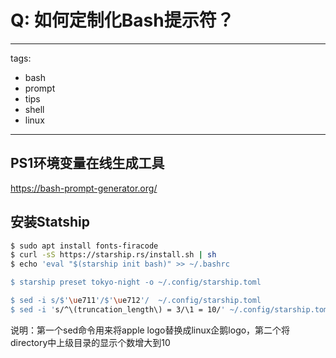 # Q: 如何定制化Bash提示符？

---
tags:
  - bash
  - prompt
  - tips
  - shell
  - linux
---
## PS1环境变量在线生成工具
https://bash-prompt-generator.org/


## 安装Statship
```bash
$ sudo apt install fonts-firacode
$ curl -sS https://starship.rs/install.sh | sh
$ echo 'eval "$(starship init bash)" >> ~/.bashrc

$ starship preset tokyo-night -o ~/.config/starship.toml

$ sed -i s/$'\ue711'/$'\ue712'/  ~/.config/starship.toml
$ sed -i 's/^\(truncation_length\) = 3/\1 = 10/' ~/.config/starship.toml
```
说明：第一个sed命令用来将apple logo替换成linux企鹅logo，第二个将directory中上级目录的显示个数增大到10
